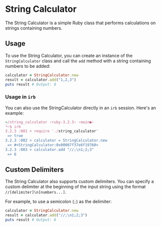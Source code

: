 # String Calculator

The String Calculator is a simple Ruby class that performs calculations on strings containing numbers.

## Usage

To use the String Calculator, you can create an instance of the `StringCalculator` class and call the `add` method with a string containing numbers to be added:

```ruby
calculator = StringCalculator.new
result = calculator.add("1,2,3")
puts result # Output: 6
```

### Usage in `irb`

You can also use the StringCalculator directly in an `irb` session. Here's an example:

```ruby
~/string_calculator ‹ruby-3.2.3› ‹main●›
╰─$ irb
3.2.3 :001 > require './string_calculator'
 => true
3.2.3 :002 > calculator = StringCalculator.new
 => #<StringCalculator:0x00007f37e6f19760>
3.2.3 :003 > calculator.add "//;\n1;2;3"
 => 6
```

## Custom Delimiters

The String Calculator also supports custom delimiters. You can specify a custom delimiter at the beginning of the input string using the format `//[delimiter]\n[numbers...]`.

For example, to use a semicolon (`;`) as the delimiter:

```ruby
calculator = StringCalculator.new
result = calculator.add("//;\n1;2;3")
puts result # Output: 6
```
